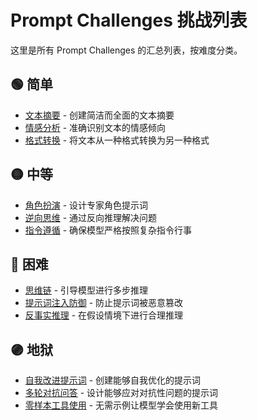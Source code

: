 # Prompt Challenges 挑战列表

这里是所有 Prompt Challenges 的汇总列表，按难度分类。

## 🟢 简单

- [文本摘要](./warm/00-text-summary.md) - 创建简洁而全面的文本摘要
- [情感分析](./warm/01-sentiment-analysis.md) - 准确识别文本的情感倾向
- [格式转换](./warm/02-format-conversion.md) - 将文本从一种格式转换为另一种格式

## 🟡 中等

- [角色扮演](./medium/00-role-playing.md) - 设计专家角色提示词
- [逆向思维](./medium/01-reverse-thinking.md) - 通过反向推理解决问题
- [指令遵循](./medium/02-instruction-following.md) - 确保模型严格按照复杂指令行事

## 🔴 困难

- [思维链](./hard/00-chain-of-thought.md) - 引导模型进行多步推理
- [提示词注入防御](./hard/01-prompt-injection-defense.md) - 防止提示词被恶意篡改
- [反事实推理](./hard/02-counterfactual-reasoning.md) - 在假设情境下进行合理推理

## 🟣 地狱

- [自我改进提示词](./extreme/00-self-improving-prompt.md) - 创建能够自我优化的提示词
- [多轮对抗问答](./extreme/01-adversarial-qa.md) - 设计能够应对对抗性问题的提示词
- [零样本工具使用](./extreme/02-zero-shot-tool-use.md) - 无需示例让模型学会使用新工具 